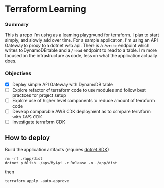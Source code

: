 # Terraform Learning

### Summary

This is a repo I'm using as a learning playground for terraform. I plan to start simply, and slowly add over time. For a sample application, I'm using an API Gateway to proxy to a dotnet web api. There is a `/write` endpoint which writes to DynamoDB table and a `/read` endpoint to read to a table. I'm more focused on the infrastructure as code, less on what the application actually does.

### Objectives

- [x] Deploy simple API Gateway with DynamoDB table
- [ ] Explore refactor of terraform code to use modules and follow best practices for project setup
- [ ] Explore use of higher level components to reduce amount of terraform code
- [ ] Develop comparable AWS CDK deployment as to compare terraform with AWS CDK
- [ ] Investigate terraform CDK

## How to deploy

Build the application artifacts (requires [dotnet SDK](https://dotnet.microsoft.com/en-us/download))

```
rm -rf ./app/dist
dotnet publish ./app/MyApi -c Release -o ./app/dist
```

then
```
terraform apply -auto-approve
```